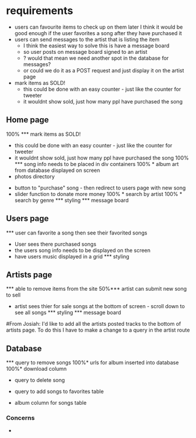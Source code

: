 # requirements
* users can favourite items to check up on them later
  I think it would be good enough if the user favorites a song after they have purchased it
* users can send messages to the artist that is listing the item
  - I think the easiest way to solve this is have a message board
  - so user posts on message board signed to an artist
  - ? would that mean we need another spot in the database for messages?
  - or could we do it as a POST request and just display it on the artist page
* mark items as SOLD!
  - this could be done with an easy counter - just like the counter for tweeter
  - it wouldnt show sold, just how many ppl have purchased the song

## Home page
100% *** mark items as SOLD!
  - this could be done with an easy counter - just like the counter for tweeter
  - it wouldnt show sold, just how many ppl have purchased the song
100% *** song info needs to be placed in div containers
100% * album art from database displayed on screen
  - photos directory
* button to "purchase" song - then redirect to users page with new song
* slider function to donate more money
100% * search by artist
100% * search by genre
*** styling
*** message board

## Users page
*** user can favorite a song then see their favorited songs
* User sees there purchased songs
* the users song info needs to be displayed on the screen
* have users music displayed in a grid
*** styling

## Artists page
*** able to remove items from the site
50%*** artist can submit new song to sell
* artist sees thier for sale songs at the bottom of screen - scroll down to see all songs
*** styling
*** message board

#From Josiah: I'd like to add all the artists posted tracks to the bottom of artists page. To do this I have to make a change to a query in the artist route

## Database
*** query to remove songs
100%* urls for album inserted into database
100%* download column
* query to delete song
* query to add songs to favorites table

* album column for songs table

### Concerns
* 


